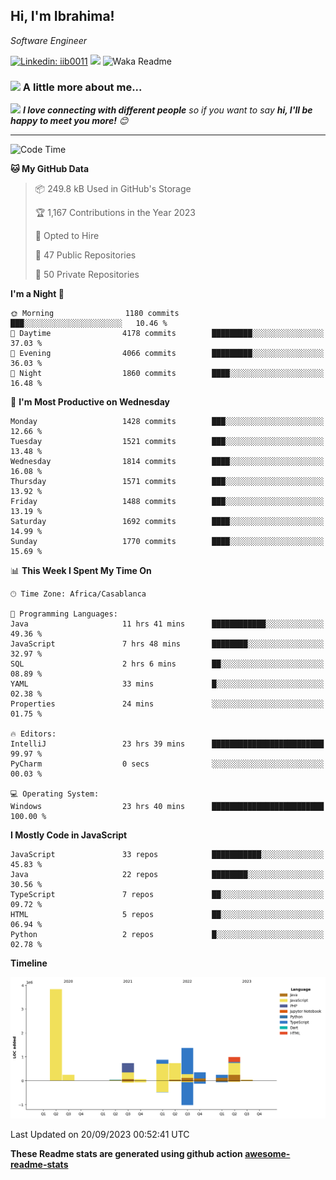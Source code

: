 <h2>Hi, I'm Ibrahima! </h2>
<p><em>Software Engineer 
</em></p>


[![Linkedin: iib0011](https://img.shields.io/badge/-iib0011-blue?style=flat-square&logo=Linkedin&logoColor=white&link=https://www.linkedin.com/in/iib0011/)](https://www.linkedin.com/in/iib0011/)
![](https://visitor-badge.glitch.me/badge?page_id=iib0011)
![Waka Readme](https://github.com/iib0011/iib0011/workflows/Waka%20Readme/badge.svg)


### <img src="https://media.giphy.com/media/VgCDAzcKvsR6OM0uWg/giphy.gif" width="50"> A little more about me...  


<img src="https://media.giphy.com/media/LnQjpWaON8nhr21vNW/giphy.gif" width="60"> <em><b>I love connecting with different people</b> so if you want to say <b>hi, I'll be happy to meet you more!</b> 😊</em>

---
<!--START_SECTION:waka-->
![Code Time](http://img.shields.io/badge/Code%20Time-2%2C549%20hrs%2042%20mins-blue)

**🐱 My GitHub Data** 

> 📦 249.8 kB Used in GitHub's Storage 
 > 
> 🏆 1,167 Contributions in the Year 2023
 > 
> 💼 Opted to Hire
 > 
> 📜 47 Public Repositories 
 > 
> 🔑 50 Private Repositories 
 > 
**I'm a Night 🦉** 

```text
🌞 Morning                1180 commits        ███░░░░░░░░░░░░░░░░░░░░░░   10.46 % 
🌆 Daytime                4178 commits        █████████░░░░░░░░░░░░░░░░   37.03 % 
🌃 Evening                4066 commits        █████████░░░░░░░░░░░░░░░░   36.03 % 
🌙 Night                  1860 commits        ████░░░░░░░░░░░░░░░░░░░░░   16.48 % 
```
📅 **I'm Most Productive on Wednesday** 

```text
Monday                   1428 commits        ███░░░░░░░░░░░░░░░░░░░░░░   12.66 % 
Tuesday                  1521 commits        ███░░░░░░░░░░░░░░░░░░░░░░   13.48 % 
Wednesday                1814 commits        ████░░░░░░░░░░░░░░░░░░░░░   16.08 % 
Thursday                 1571 commits        ███░░░░░░░░░░░░░░░░░░░░░░   13.92 % 
Friday                   1488 commits        ███░░░░░░░░░░░░░░░░░░░░░░   13.19 % 
Saturday                 1692 commits        ████░░░░░░░░░░░░░░░░░░░░░   14.99 % 
Sunday                   1770 commits        ████░░░░░░░░░░░░░░░░░░░░░   15.69 % 
```


📊 **This Week I Spent My Time On** 

```text
🕑︎ Time Zone: Africa/Casablanca

💬 Programming Languages: 
Java                     11 hrs 41 mins      ████████████░░░░░░░░░░░░░   49.36 % 
JavaScript               7 hrs 48 mins       ████████░░░░░░░░░░░░░░░░░   32.97 % 
SQL                      2 hrs 6 mins        ██░░░░░░░░░░░░░░░░░░░░░░░   08.89 % 
YAML                     33 mins             █░░░░░░░░░░░░░░░░░░░░░░░░   02.38 % 
Properties               24 mins             ░░░░░░░░░░░░░░░░░░░░░░░░░   01.75 % 

🔥 Editors: 
IntelliJ                 23 hrs 39 mins      █████████████████████████   99.97 % 
PyCharm                  0 secs              ░░░░░░░░░░░░░░░░░░░░░░░░░   00.03 % 

💻 Operating System: 
Windows                  23 hrs 40 mins      █████████████████████████   100.00 % 
```

**I Mostly Code in JavaScript** 

```text
JavaScript               33 repos            ███████████░░░░░░░░░░░░░░   45.83 % 
Java                     22 repos            ████████░░░░░░░░░░░░░░░░░   30.56 % 
TypeScript               7 repos             ██░░░░░░░░░░░░░░░░░░░░░░░   09.72 % 
HTML                     5 repos             ██░░░░░░░░░░░░░░░░░░░░░░░   06.94 % 
Python                   2 repos             █░░░░░░░░░░░░░░░░░░░░░░░░   02.78 % 
```



**Timeline**

![Lines of Code chart](https://raw.githubusercontent.com/iib0011/iib0011/master/assets/bar_graph.png)


 Last Updated on 20/09/2023 00:52:41 UTC
<!--END_SECTION:waka-->

**These Readme stats are generated using github action [awesome-readme-stats](https://github.com/iib0011/waka-readme-stats)**
